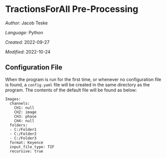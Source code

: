 # TractionsForAll Pre-Processing

*Author:* Jacob Teske

*Language:* Python

*Created:* 2022-09-27

*Modified:* 2022-10-24

## Configuration File

When the program is run for the first time, or whenever no configuration file is found, a `config.yaml` file will be created in the same directory as the program. The contents of the default file will be found as below:

```
Images:
  channels:
    CH1: null
    CH2: image
    CH3: phase
    CH4: null
  folders:
  - C:/Folder1
  - C:/Folder2
  - C:/Folder3
  format: Keyence
  input_file_type: TIF
  recursive: true
```

